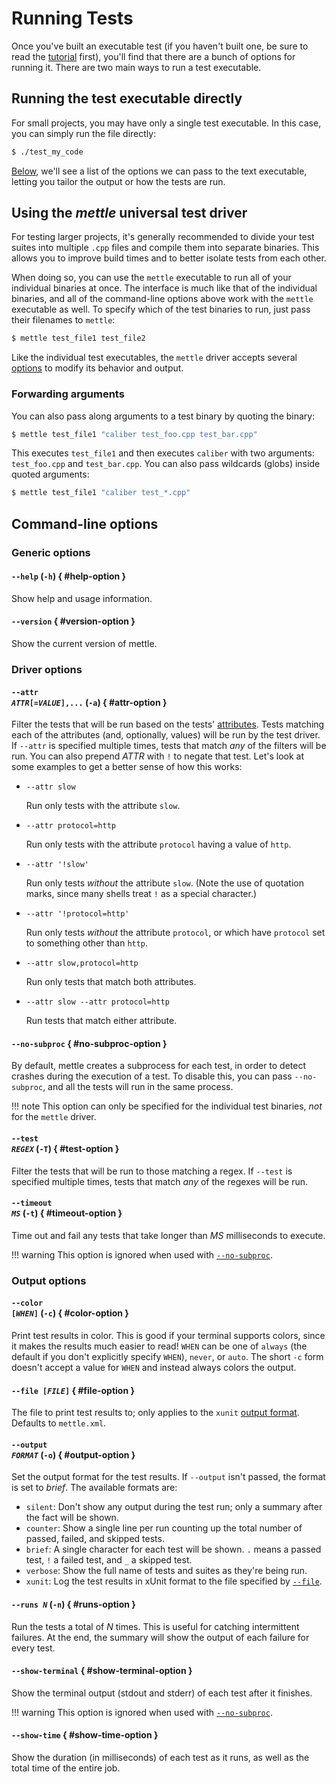 # Running Tests

Once you've built an executable test (if you haven't built one, be sure to read
the [tutorial](tutorial.md) first), you'll find that there are a bunch of
options for running it. There are two main ways to run a test executable.

## Running the test executable directly

For small projects, you may have only a single test executable. In this case,
you can simply run the file directly:

```sh
$ ./test_my_code
```

[Below](#command-line-options), we'll see a list of the options we can pass to
the text executable, letting you tailor the output or how the tests are run.

## Using the *mettle* universal test driver

For testing larger projects, it's generally recommended to divide your test
suites into multiple `.cpp` files and compile them into separate binaries. This
allows you to improve build times and to better isolate tests from each other.

When doing so, you can use the `mettle` executable to run all of your individual
binaries at once. The interface is much like that of the individual binaries,
and all of the command-line options above work with the `mettle` executable as
well. To specify which of the test binaries to run, just pass their filenames to
`mettle`:

```sh
$ mettle test_file1 test_file2
```

Like the individual test executables, the `mettle` driver accepts several
[options](#command-line-options) to modify its behavior and output.

### Forwarding arguments

You can also pass along arguments to a test binary by quoting the binary:

```sh
$ mettle test_file1 "caliber test_foo.cpp test_bar.cpp"
```

This executes `test_file1` and then executes `caliber` with two arguments:
`test_foo.cpp` and `test_bar.cpp`. You can also pass wildcards (globs) inside
quoted arguments:

```sh
$ mettle test_file1 "caliber test_*.cpp"
```

## Command-line options

### Generic options

#### `--help` (`-h`) { #help-option }

Show help and usage information.

#### `--version` { #version-option }

Show the current version of mettle.

### Driver options

#### <code>--attr *ATTR*[=*VALUE*],...</code> (`-a`) { #attr-option }

Filter the tests that will be run based on the tests'
[attributes](writing-tests.md#test-attributes). Tests matching each of the
attributes (and, optionally, values) will be run by the test driver. If `--attr`
is specified multiple times, tests that match *any* of the filters will be run.
You can also prepend *ATTR* with `!` to negate that test. Let's look at some
examples to get a better sense of how this works:

*   `--attr slow`

    Run only tests with the attribute `slow`.

*   `--attr protocol=http`

    Run only tests with the attribute `protocol` having a value of `http`.

*   `--attr '!slow'`

    Run only tests *without* the attribute `slow`. (Note the use of quotation
    marks, since many shells treat `!` as a special character.)

*   `--attr '!protocol=http'`

    Run only tests *without* the attribute `protocol`, or which have `protocol`
    set to something other than `http`.

*   `--attr slow,protocol=http`

    Run only tests that match both attributes.

*   `--attr slow --attr protocol=http`

    Run tests that match either attribute.

#### `--no-subproc` { #no-subproc-option }

By default, mettle creates a subprocess for each test, in order to detect
crashes during the execution of a test. To disable this, you can pass
`--no-subproc`, and all the tests will run in the same process.

!!! note
    This option can only be specified for the individual test binaries, *not*
    for the `mettle` driver.

#### <code>--test *REGEX*</code> (`-T`) { #test-option }

Filter the tests that will be run to those matching a regex. If `--test` is
specified multiple times, tests that match *any* of the regexes will be run.

#### <code>--timeout *MS*</code> (`-t`) { #timeout-option }

Time out and fail any tests that take longer than *MS* milliseconds to execute.

!!! warning
    This option is ignored when used with [`--no-subproc`](#no-subproc-option).

### Output options

#### <code>--color [*WHEN*]</code> (`-c`) { #color-option }

Print test results in color. This is good if your terminal supports colors,
since it makes the results much easier to read! `WHEN` can be one of `always`
(the default if you don't explicitly specify `WHEN`), `never`, or `auto`. The
short `-c` form doesn't accept a value for `WHEN` and instead always colors the
output.

#### <code>--file [*FILE*]</code> { #file-option }

The file to print test results to; only applies to the `xunit` [output
format](#output-option). Defaults to `mettle.xml`.

#### <code>--output *FORMAT*</code> (`-o`) { #output-option }

Set the output format for the test results. If `--output` isn't passed, the
format is set to *brief*. The available formats are:

* `silent`: Don't show any output during the test run; only a summary after the
  fact will be shown.
* `counter`: Show a single line per run counting up the total number of passed,
  failed, and skipped tests.
* `brief`: A single character for each test will be shown. `.` means a passed
  test, `!` a failed test, and `_` a skipped test.
* `verbose`: Show the full name of tests and suites as they're being run.
* `xunit`: Log the test results in xUnit format to the file specified by
  [`--file`](#file-option).

#### <code>--runs *N*</code> (`-n`) { #runs-option }

Run the tests a total of *N* times. This is useful for catching intermittent
failures. At the end, the summary will show the output of each failure for every
test.

#### `--show-terminal` { #show-terminal-option }

Show the terminal output (stdout and stderr) of each test after it finishes.

!!! warning
    This option is ignored when used with [`--no-subproc`](#no-subproc-option).

#### `--show-time` { #show-time-option }

Show the duration (in milliseconds) of each test as it runs, as well as the
total time of the entire job.
